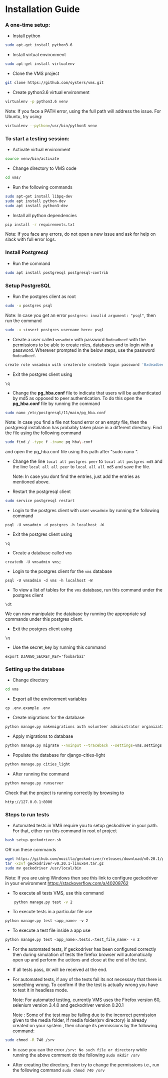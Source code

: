 # Installation Guide

### A one-time setup:

- Install python
```bash
sudo apt-get install python3.6
```

- Install virtual environment
```bash
sudo apt-get install virtualenv
```

- Clone the VMS project
```bash
git clone https://github.com/systers/vms.git
```

- Create python3.6 virtual environment
```bash
virtualenv -p python3.6 venv
```
  Note: If you face a PATH error, using the full path will address the issue. For Ubuntu, try using:
```bash
virtualenv --python=/usr/bin/python3 venv
```
    
### To start a testing session:

- Activate virtual environment
```bash
source venv/bin/activate
```
    
- Change directory to VMS code
```bash 
cd vms/
```
    
- Run the following commands
```bash
sudo apt-get install libpq-dev
sudo apt install python-dev
sudo apt install python3-dev
```
    
- Install all python dependencies
```bash
pip install -r requirements.txt
```
    
  Note: If you face any errors, do not open a new issue and ask for help on slack with full error logs.

### Install Postgresql

- Run the command
```bash
sudo apt install postgresql postgresql-contrib
```
    
### Setup PostgreSQL

- Run the postgres client as root
```bash
sudo -u postgres psql
```
  Note: In case you get an error `postgres: invalid argument: "psql"`, then run the command
    
```bash
sudo -u <insert postgres username here> psql
```
    
- Create a user called `vmsadmin` with password `0xdeadbeef` with the permissions to be able to create roles, databases and to login with a password. Wherever prompted in the below steps, use the password `0xdeadbeef`.
 ```bash
create role vmsadmin with createrole createdb login password '0xdeadbeef';
```
- Exit the postgres client using 
```
\q
```        

- Change the **pg_hba.conf** file to indicate that users will be authenticated by md5 as opposed to peer authentication. To do this open the **pg_hba.conf** file by running the command
```bash
sudo nano /etc/postgresql/11/main/pg_hba.conf
```
    
Note: In case you find a file not found error or an empty file, then the postgresql installation has probably taken place in a different directory. Find the file using the following command

```bash
sudo find / -type f -iname pg_hba\.conf
```
     
   and open the pg_hba.conf file using this path after "sudo nano ".

- Change the line `local all postgres peer` to `local all postgres md5` and the line `local all all peer` to `local all all md5` and save the file.

    Note: In case you dont find the entries, just add the entries as mentioned above.

- Restart the postgresql client
```bash
sudo service postgresql restart
```
    
- Login to the postgres client with user `vmsadmin` by running the following command
```
psql -U vmsadmin -d postgres -h localhost -W
```
    
- Exit the postgres client using 
```
\q
```

- Create a database called `vms`
```    
createdb -U vmsadmin vms;
```
    
- Login to the postgres client for the `vms` database
```
psql -U vmsadmin -d vms -h localhost -W
```
    
- To view a list of tables for the `vms` database, run this command under the postgres client
```
\dt
```        
  We can now manipulate the database by running the appropriate sql commands under this postgres client.

- Exit the postgres client using
```
\q
```

- Use the secret_key by running this command
```
export DJANGO_SECRET_KEY='foobarbaz'
```
    
### Setting up the database

- Change directory
```bash
cd vms
```

- Export all the environment variables
```
cp .env.example .env
```
    
- Create migrations for the database
```bash
python manage.py makemigrations auth volunteer administrator organization event job shift registration
```
    
- Apply migrations to database
```bash
python manage.py migrate --noinput --traceback --settings=vms.settings
```
    
- Populate the database for django-cities-light
```bash
python manage.py cities_light
```
    
- After running the command
```bash
python manage.py runserver
```
    
  Check that the project is running correctly by browsing to
    
```
http://127.0.0.1:8000
```
    
### Steps to run tests

- Automated tests in VMS require you to setup geckodriver in your path. For that, either run this command in root of project
```bash
bash setup-geckodriver.sh
```
    
   OR run these commands
   
```bash
wget https://github.com/mozilla/geckodriver/releases/download/v0.20.1/geckodriver-v0.20.1-linux64.tar.gz
tar -xzvf geckodriver-v0.20.1-linux64.tar.gz
sudo mv geckodriver /usr/local/bin
```
Note: If you are using Windows then see this link to configure geckodriver in your environment https://stackoverflow.com/a/40208762

- To execute all tests VMS, use this command
```bash
    python manage.py test -v 2
```

- To execute tests in a particular file use
```bash
python manage.py test <app_name> -v 2 
```

- To execute a test file inside a app use
```bash
python manage.py test <app_name>.tests.<test_file_name> -v 2
```

- For the automated tests, if geckodriver has been configured correctly then during simulation of tests the firefox browser will automatically open up and perform the actions and close at the end of the test.

- If all tests pass, `OK` will be received at the end.

- For automated tests, if any of the tests fail its not necessary that there is something wrong. To confirm if the the test is actually wrong you have to test it in headless mode.

    Note: For automated testing, currently VMS uses the Firefox version 60, selenium version 3.4.0 and geckodriver version 0.20.1

    Note : Some of the test may be failing due to the incorrect permission given to the media folder, If media folder(srv directory) is already created on your system , then change its permissions by the following command:
```bash
sudo chmod -R 740 /srv
```
- In case you can the error `/srv: No such file or directory` while running the above comment do the following `sudo mkdir /srv`

- After creating the directory, then try to change the permissions i.e., run the following command `sudo chmod 740 /srv`
